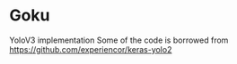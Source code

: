 # Goku
YoloV3 implementation
Some of the code is borrowed from https://github.com/experiencor/keras-yolo2
